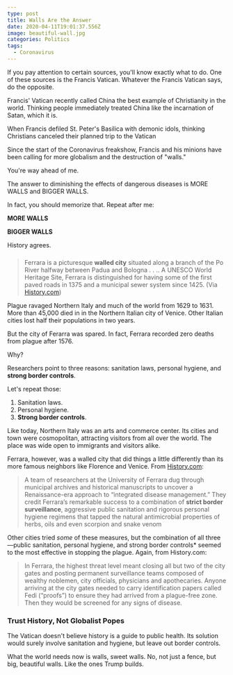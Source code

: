 ```yaml
---
type: post
title: Walls Are the Answer
date: 2020-04-11T19:01:37.556Z
image: beautiful-wall.jpg
categories: Politics
tags:
  - Coronavirus
---
```

If you pay attention to certain sources, you'll know exactly what to do. One of these sources is the Francis Vatican. Whatever the Francis Vatican says, do the opposite. 

Francis' Vatican recently called China the best example of Christianity in the world. Thinking people immediately treated China like the incarnation of Satan, which it is. 

When Francis defiled St. Peter's Basilica with demonic idols, thinking Christians canceled their planned trip to the Vatican 

Since the start of the Coronavirus freakshow, Francis and his minions have been calling for more globalism and the destruction of "walls." 

You're way ahead of me. 

The answer to diminishing the effects of dangerous diseases is MORE WALLS and BIGGER WALLS.  

In fact, you should memorize that. Repeat after me:

**MORE WALLS**

**BIGGER WALLS**

History agrees. 

### 

 > Ferrara is a picturesque **walled city** situated along a branch of the Po River halfway between Padua and Bologna . . .. A UNESCO World Heritage Site, Ferrara is distinguished for having some of the first paved roads in 1375 and a municipal sewer system since 1425. (Via [History.com](https://www.history.com/news/plague-italy-public-health-ferrara))

Plague ravaged Northern Italy and much of the world from 1629 to 1631. More than 45,000 died in in the Northern Italian city of Venice. Other Italian cities lost half their populations in two years. 

But the city of Ferarra was spared. In fact, Ferrara recorded zero deaths from plague after 1576. 

Why?

Researchers point to three reasons: sanitation laws, personal hygiene, and **strong border controls**.

Let's repeat those:

1. Sanitation laws.
2. Personal hygiene.
3. **Strong border controls**.

Like today, Northern Italy was an arts and commerce center. Its cities and town were cosmopolitan, attracting visitors from all over the world. The place was wide open to immigrants and visitors alike. 

Ferrara, however, was a walled city that did things a little differently than its more famous neighbors like Florence and Venice. From [History.com](https://www.history.com/news/plague-italy-public-health-ferrara):

> A team of researchers at the University of Ferrara dug through municipal archives and historical manuscripts to uncover a Renaissance-era approach to “integrated disease management.” They credit Ferrara’s remarkable success to a combination of **strict border surveillance**, aggressive public sanitation and rigorous personal hygiene regimens that tapped the natural antimicrobial properties of herbs, oils and even scorpion and snake venom

Other cities tried *some* of these measures, but the combination of all three—public sanitation, personal hygiene, and strong border controls* seemed to the most effective in stopping the plague. Again, from History.com:

> In Ferrara, the highest threat level meant closing all but two of the city gates and posting permanent surveillance teams composed of wealthy noblemen, city officials, physicians and apothecaries. Anyone arriving at the city gates needed to carry identification papers called Fedi (“proofs”) to ensure they had arrived from a plague-free zone. Then they would be screened for any signs of disease.

### Trust History, Not Globalist Popes

The Vatican doesn't believe history is a guide to public health. Its solution would surely involve sanitation and hygiene, but leave out border controls. 

What the world needs now is walls, sweet walls. No, not just a fence, but big, beautiful walls. Like the ones Trump builds. 
